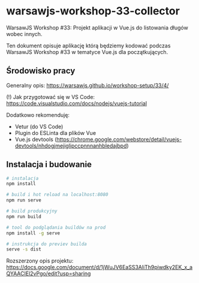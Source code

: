 # warsawjs-workshop-33-collector
WarsawJS Workshop #33: Projekt aplikacji w Vue.js do listowania długów wobec innych.

Ten dokument opisuje aplikację którą będziemy kodować podczas WarsawJS Workshop #33 w tematyce Vue.js dla początkujących.

## Środowisko pracy
Generalny opis: https://warsawjs.github.io/workshop-setup/33/4/

(!) Jak przygotować się w VS Code: https://code.visualstudio.com/docs/nodejs/vuejs-tutorial

Dodatkowo rekomenduję:
- Vetur (do VS Code)
- Plugin do ESLinta dla plików Vue
- Vue.js devtools (https://chrome.google.com/webstore/detail/vuejs-devtools/nhdogjmejiglipccpnnnanhbledajbpd)

## Instalacja i budowanie

``` bash
# instalacja
npm install

# build i hot reload na localhost:8080
npm run serve

# build produkcyjny
npm run build

# tool do podglądania buildów na prod
npm install -g serve

# instrukcja do previev builda
serve -s dist
```

Rozszerzony opis projektu: https://docs.google.com/document/d/1jWuJV6EaSS3AliTh9piwdky2EK_x_aQYAACIEl2vPgo/edit?usp=sharing

